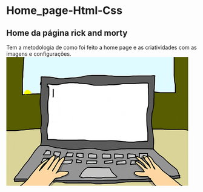# Home_page-Html-Css
## Home da página rick and morty
Tem a metodologia de como foi feito a home page e as criatividades com as imagens e configurações.
![Computer](https://github.com/Drinkss1/Home_page-Html-Css/blob/master/giphy.gif)


















